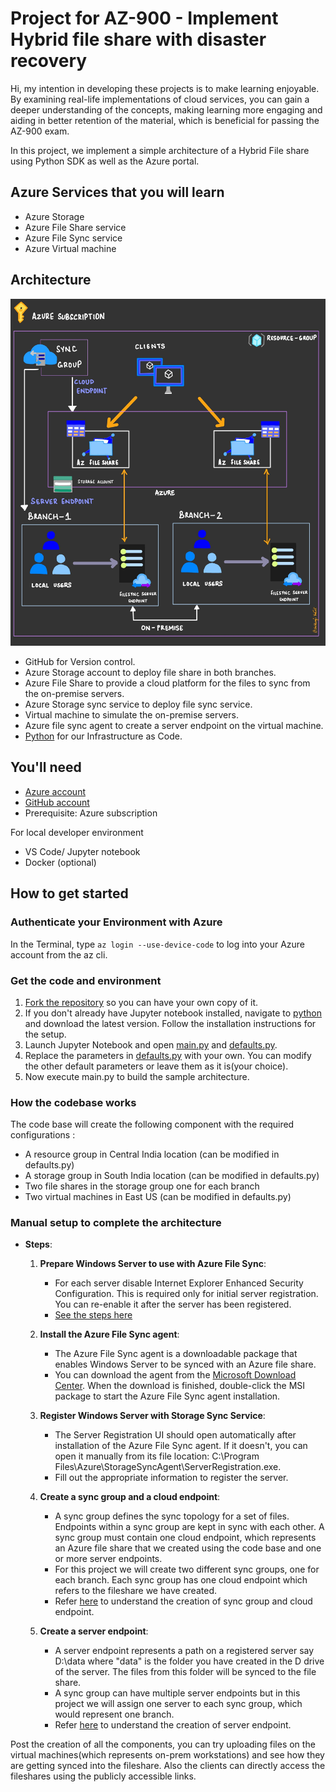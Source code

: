 # Project for AZ-900 - Implement Hybrid file share with disaster recovery

Hi, my intention in developing these projects is to make learning enjoyable. By examining real-life implementations of cloud services, you can gain a deeper understanding of the concepts, making learning more engaging and aiding in better retention of the material, which is beneficial for passing the AZ-900 exam.

In this project, we implement a simple architecture of a Hybrid File share using Python SDK as well as the Azure portal.  

## Azure Services that you will learn
- Azure Storage
- Azure File Share service
- Azure File Sync service
- Azure Virtual machine

## Architecture 

![diagram](Architecture-az.jpg)

- GitHub for Version control.
- Azure Storage account to deploy file share in both branches.
- Azure File Share to provide a cloud platform for the files to sync from the on-premise servers.
- Azure Storage sync service to deploy file sync service.
- Virtual machine to simulate the on-premise servers.
- Azure file sync agent to create a server endpoint on the virtual machine. 
- [Python](https://learn.microsoft.com/en-us/azure/developer/python/sdk/azure-sdk-overview) for our Infrastructure as Code.

## You'll need

- [Azure account](azure.com/free)
- [GitHub account](github.com/join)
- Prerequisite: Azure subscription

For local developer environment

- VS Code/ Jupyter notebook
- Docker (optional)

## How to get started

### Authenticate your Environment with Azure
In the Terminal, type `az login --use-device-code` to log into your Azure account from the az cli.

### Get the code and environment

1. [Fork the repository](https://docs.github.com/pull-requests/collaborating-with-pull-requests/working-with-forks/about-forks) so you can have your own copy of it. 
2. If you don't already have Jupyter notebook installed, navigate to [python](https://jupyter.org/) and download the latest version. Follow the installation instructions for the setup.
3. Launch Jupyter Notebook and open [main.py](main.py) and [defaults.py](defaults.py). 
4. Replace the parameters in [defaults.py](defaults.py) with your own. You can modify the other default parameters or leave them as it is(your choice).
5. Now execute main.py to build the sample architecture.

### How the codebase works
The code base will create the following component with the required configurations : 
- A resource group in Central India location (can be modified in defaults.py)
- A storage group in South India location (can be modified in defaults.py)
- Two file shares in the storage group one for each branch
- Two virtual machines in East US (can be modified in defaults.py)

### Manual setup to complete the architecture 

- **Steps**:
   1. **Prepare Windows Server to use with Azure File Sync**:
        - For each server disable Internet Explorer Enhanced Security Configuration. This is required only for initial server registration. You can re-enable it after the server has been registered.
        - [See the steps here](https://learn.microsoft.com/en-us/azure/storage/file-sync/file-sync-deployment-guide?tabs=azure-portal%2Cproactive-portal#prepare-windows-server-to-use-with-azure-file-sync)
   2. **Install the Azure File Sync agent**:
        - The Azure File Sync agent is a downloadable package that enables Windows Server to be synced with an Azure file share.
        - You can download the agent from the [Microsoft Download Center](https://go.microsoft.com/fwlink/?linkid=858257). When the download is finished, double-click the MSI package to start the Azure File Sync agent installation.
   
   3. **Register Windows Server with Storage Sync Service**:
        - The Server Registration UI should open automatically after installation of the Azure File Sync agent. If it doesn't, you can open it manually from its file location: C:\Program Files\Azure\StorageSyncAgent\ServerRegistration.exe.
        - Fill out the appropriate information to register the server. 
   
   4. **Create a sync group and a cloud endpoint**:
        - A sync group defines the sync topology for a set of files. Endpoints within a sync group are kept in sync with each other. A sync group must contain one cloud endpoint, which represents an Azure file share that we created using the code base and one or more server endpoints.
        - For this project we will create two different sync groups, one for each branch. Each sync group has one cloud endpoint which refers to the fileshare we have created.
        - Refer [here](https://learn.microsoft.com/en-us/azure/storage/file-sync/file-sync-deployment-guide?tabs=azure-portal%2Cproactive-portal#create-a-sync-group-and-a-cloud-endpoint) to understand the creation of sync group and cloud endpoint.
          
   5. **Create a server endpoint**:
         -  A server endpoint represents a path on a registered server say D:\data where "data" is the folder you have created in the D drive of the server. The files from this folder will be synced to the file share.
         -  A sync group can have multiple server endpoints but in this project we will assign one server to each sync group, which would represent one branch.
         - Refer [here](https://learn.microsoft.com/en-us/azure/storage/file-sync/file-sync-deployment-guide?tabs=azure-portal%2Cproactive-portal#create-a-server-endpoint) to understand the creation of server endpoint.

Post the creation of all the components, you can try uploading files on the virtual machines(which represents on-prem workstations) and see how they are getting synced into the fileshare. Also the clients can directly access the fileshares using the publicly accessible links. 

        
